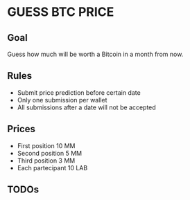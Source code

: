 # GUESS BTC PRICE

## Goal

Guess how much will be worth a Bitcoin in a month from now.

## Rules

- Submit price prediction before certain date
- Only one submission per wallet
- All submissions after a date will not be accepted

## Prices

- First position 10 MM
- Second position 5 MM
- Third position 3 MM
- Each partecipant 10 LAB


## TODOs
